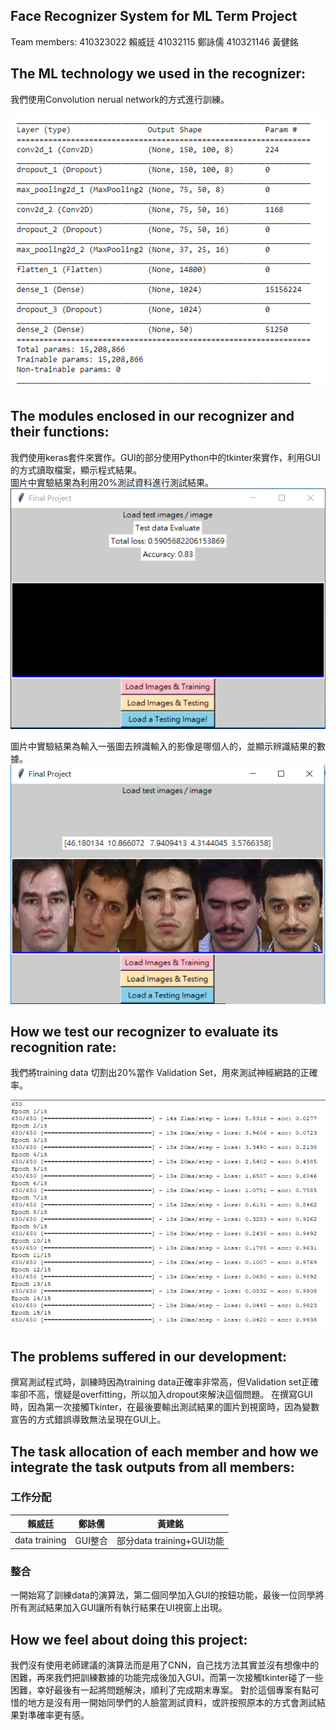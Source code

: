 ## Face Recognizer System for ML Term Project

   Team members: 410323022 賴威廷 41032115 鄭詠儒 410321146 黃健銘

## The ML technology we used in the recognizer:  
我們使用Convolution nerual network的方式進行訓練。  

![Alt text](https://github.com/NdhuCarrey/ML2018-FinalProject_154622/blob/master/2.png) 


## The modules enclosed in our recognizer and their functions:  
我們使用keras套件來實作。GUI的部分使用Python中的tkinter來實作，利用GUI的方式讀取檔案，顯示程式結果。   
圖片中實驗結果為利用20%測試資料進行測試結果。  
![Alt text](https://github.com/NdhuCarrey/ML2018-FinalProject_154622/blob/master/3.png)  

圖片中實驗結果為輸入一張圖去辨識輸入的影像是哪個人的，並顯示辨識結果的數據。  
![Alt text](https://github.com/NdhuCarrey/ML2018-FinalProject_154622/blob/master/4.PNG)  


## How we test our recognizer to evaluate its recognition rate:  
我們將training data 切割出20%當作 Validation Set，用來測試神經網路的正確率。  

![Alt text](https://github.com/NdhuCarrey/ML2018-FinalProject_154622/blob/master/1.png)  


## The problems suffered in our development:  
撰寫測試程式時，訓練時因為training data正確率非常高，但Validation set正確率卻不高，懷疑是overfitting，所以加入dropout來解決這個問題。
在撰寫GUI時，因為第一次接觸Tkinter，在最後要輸出測試結果的圖片到視窗時，因為變數宣告的方式錯誤導致無法呈現在GUI上。  


## The task allocation of each member and how we integrate the task outputs from all members:  

### 工作分配
| 賴威廷 | 鄭詠儒 | 黃建銘 |
| :---: | :----: | :----:|
|data training| GUI整合 | 部分data training+GUI功能|  

### 整合  
一開始寫了訓練data的演算法，第二個同學加入GUI的按鈕功能，最後一位同學將所有測試結果加入GUI讓所有執行結果在UI視窗上出現。

## How we feel about doing this project:  

我們沒有使用老師建議的演算法而是用了CNN，自己找方法其實並沒有想像中的困難，再來我們把訓練數據的功能完成後加入GUI，而第一次接觸tkinter碰了一些困難，幸好最後有一起將問題解決，順利了完成期末專案。
對於這個專案有點可惜的地方是沒有用一開始同學們的人臉當測試資料，或許按照原本的方式會測試結果對準確率更有感。
